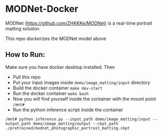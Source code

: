 # MODNet-Docker
MODNet (https://github.com/ZHKKKe/MODNet) is a real-time portrait matting solution

This repo dockerizes the MODNet model above


## How to Run:

Make sure you have docker desktop installed. Then

- Pull this repo
- Put your input images inside `demo/image_matting/input` directory
- Build the docker container `make dev-start`
- Run the docker container `make bash`
- Now you will find yourself inside the container with the mount point `/mnt#`
- Run the python inference script inside the container
```
/mnt# python inference.py --input_path demo/image_matting/input --output_path demo/image_matting/output --ckpt_path ./pretrained/modnet_photographic_portrait_matting.ckpt
```
